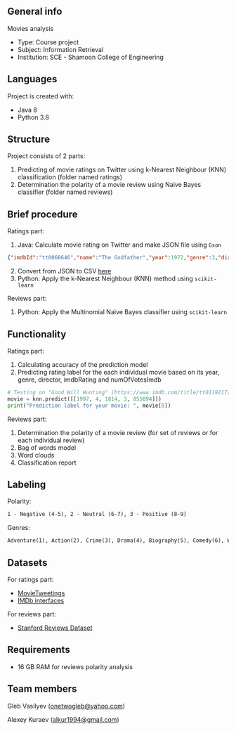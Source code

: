 ## General info
Movies analysis

* Type: Course project
* Subject: Information Retrieval
* Institution: SCE - Shamoon College of Engineering
	
## Languages
Project is created with:
* Java 8
* Python 3.8

## Structure
Project consists of 2 parts:

1) Predicting of movie ratings on Twitter using k-Nearest Neighbour (KNN) classification (folder named ratings)
2) Determination the polarity of a movie review using Naive Bayes classifier (folder named reviews) 

## Brief procedure
Ratings part: 
1) Java: Calculate movie rating on Twitter and make JSON file using `Gson`
```json
{"imdbId":"tt0068646","name":"The Godfather","year":1972,"genre":3,"directorId":338,"imdbRating":3,"numOfVotesImdb":1599754,"twitterRating":3,"numOfVotesTwitter":693}
```
2) Convert from JSON to CSV [here](https://json-csv.com/)
3) Python: Apply the k-Nearest Neighbour (KNN) method using `scikit-learn`

Reviews part:
1) Python: Apply the Multinomial Naive Bayes classifier using `scikit-learn`

## Functionality
Ratings part:
1) Calculating accuracy of the prediction model
2) Predicting rating label for the each individual movie based on its year, genre, director, imdbRating and numOfVotesImdb
```python
# Testing on "Good Will Hunting" (https://www.imdb.com/title/tt0119217/)
movie = knn.predict([[1997, 4, 1814, 3, 855094]])
print("Prediction label for your movie: ", movie[0])
```

Reviews part:
1) Determination the polarity of a movie review (for set of reviews or for each individual review)
2) Bag of words model
3) Word clouds
4) Classification report

## Labeling
Polarity:
```txt
1 - Negative (4-5), 2 - Neutral (6-7), 3 - Positive (8-9)
```
Genres:
```txt
Adventure(1), Action(2), Crime(3), Drama(4), Biography(5), Comedy(6), Western(7), Mystery(8), Horror(9), Animation(10), Sci-Fi(11), Family(12), Romance(13), Fantasy(14), Thriller(15), Documentary(16)
```
## Datasets
For ratings part:
* [MovieTweetings](https://github.com/sidooms/MovieTweetings.git)
* [IMDb interfaces](https://www.imdb.com/interfaces/)

For reviews part:
* [Stanford Reviews Dataset](https://ai.stanford.edu/~amaas/data/sentiment/)

## Requirements

* 16 GB RAM for reviews polarity analysis

## Team members

Gleb Vasilyev (onetwogleb@yahoo.com)

Alexey Kuraev (alkur1994@gmail.com)
